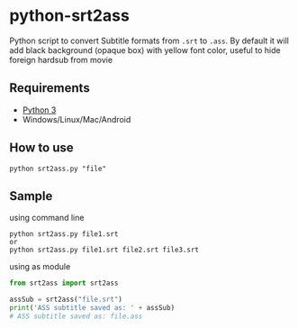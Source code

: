 # python-srt2ass
Python script to convert Subtitle formats from `.srt` to `.ass`. By default it will add black background (opaque box) with yellow font color, useful to hide foreign hardsub from movie

## Requirements ##

* [Python 3](https://www.python.org/downloads/)
* Windows/Linux/Mac/Android

## How to use ##

```python srt2ass.py "file"```

## Sample ##
using command line

    python srt2ass.py file1.srt
    or
    python srt2ass.py file1.srt file2.srt file3.srt

using as module

```python
from srt2ass import srt2ass

assSub = srt2ass("file.srt")
print('ASS subtitle saved as: ' + assSub)
# ASS subtitle saved as: file.ass
```


